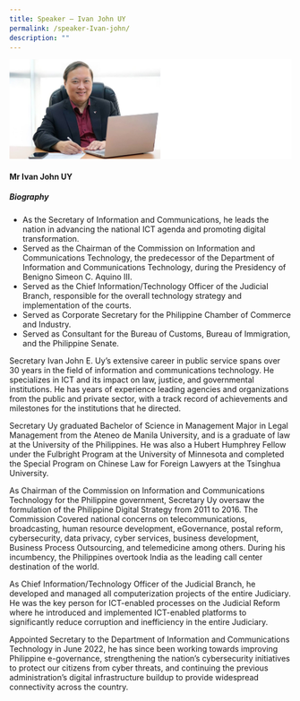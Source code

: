 ```yaml
---
title: Speaker – Ivan John UY
permalink: /speaker-Ivan-john/
description: ""
---
```

![](/images/Speakers/Ivan%20John%20UY.jpg)

#### **Mr Ivan John UY**

##### **Biography**
* As the Secretary of Information and Communications, he leads the nation in advancing the national ICT agenda and promoting digital transformation.
* Served as the Chairman of the Commission on Information and Communications Technology, the predecessor of the Department of Information and Communications Technology, during the Presidency of Benigno Simeon C. Aquino III.
* Served as the Chief Information/Technology Officer of the Judicial Branch, responsible for the overall technology strategy and implementation of the courts.
* Served as Corporate Secretary for the Philippine Chamber of Commerce and Industry. 
* Served as Consultant for the Bureau of Customs, Bureau of Immigration, and the
Philippine Senate.

Secretary Ivan John E. Uy’s extensive career in public service spans over 30 years in the field of information and communications technology. He specializes in ICT and its impact on law, justice, and governmental institutions. He has years of experience leading agencies and organizations from the public and private sector, with a track record of achievements and milestones for the institutions that he directed.

Secretary Uy graduated Bachelor of Science in Management Major in Legal Management from the Ateneo de Manila University, and is a graduate of law at the University of the Philippines. He was also a Hubert Humphrey Fellow under the Fulbright Program at the University of Minnesota and completed the Special Program on Chinese Law for Foreign Lawyers at the Tsinghua University.

As Chairman of the Commission on Information and Communications Technology for the Philippine government, Secretary Uy oversaw the formulation of the Philippine Digital Strategy from 2011 to 2016. The Commission Covered national concerns on telecommunications, broadcasting, human resource development, eGovernance, postal reform, cybersecurity, data privacy, cyber services, business development, Business Process Outsourcing, and telemedicine among others. During his incumbency, the Philippines overtook India as the leading call center destination of the world.

As Chief Information/Technology Officer of the Judicial Branch, he developed and managed all computerization projects of the entire Judiciary. He was the key person for ICT-enabled processes on the Judicial Reform where he introduced and implemented ICT-enabled platforms to significantly reduce corruption and inefficiency in the entire Judiciary.

Appointed Secretary to the Department of Information and Communications Technology in June 2022, he has since been working towards improving Philippine e-governance, strengthening the nation’s cybersecurity initiatives to protect our citizens from cyber threats,
and continuing the previous administration’s digital infrastructure buildup to provide widespread connectivity across the country.